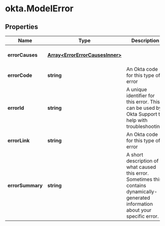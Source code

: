 # okta.ModelError

## Properties

Name | Type | Description | Notes
------------ | ------------- | ------------- | -------------
**errorCauses** | [**Array&lt;ErrorErrorCausesInner&gt;**](ErrorErrorCausesInner.md) |  | [optional] [default to undefined]
**errorCode** | **string** | An Okta code for this type of error | [optional] [default to undefined]
**errorId** | **string** | A unique identifier for this error. This can be used by Okta Support to help with troubleshooting. | [optional] [default to undefined]
**errorLink** | **string** | An Okta code for this type of error | [optional] [default to undefined]
**errorSummary** | **string** | A short description of what caused this error. Sometimes this contains dynamically-generated information about your specific error. | [optional] [default to undefined]

